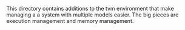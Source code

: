 This directory contains additions to the tvm environment that make managing a
a system with multiple models easier. The big pieces are execution management
and memory management.
